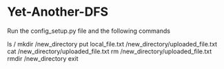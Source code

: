 # Yet-Another-DFS 

Run the config_setup.py file and the following commands 

ls /
mkdir /new_directory
put local_file.txt /new_directory/uploaded_file.txt
cat /new_directory/uploaded_file.txt
rm /new_directory/uploaded_file.txt
rmdir /new_directory
exit
